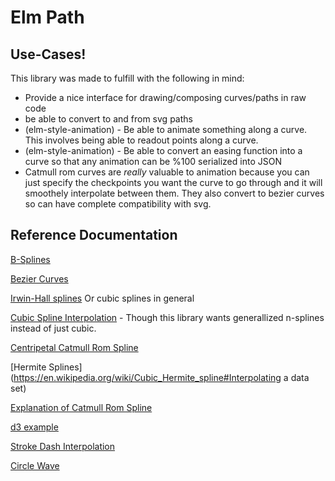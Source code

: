 # Elm Path

## Use-Cases!

This library was made to fulfill with the following in mind:

  * Provide a nice interface for drawing/composing curves/paths in raw code
  * be able to convert to and from svg paths
  * (elm-style-animation) - Be able to animate something along a curve.  This involves being able to readout points along a curve.
  * (elm-style-animation) - Be able to convert an easing function into a curve so that any animation can be %100 serialized into JSON
  * Catmull rom curves are _really_ valuable to animation because you can just specify the checkpoints you want the curve to go through and it will smoothely interpolate between them.  They also convert to bezier curves so can have complete compatibility with svg.
  



## Reference Documentation

[B-Splines](https://en.wikipedia.org/wiki/B-spline)

[Bezier Curves](https://en.wikipedia.org/wiki/B%C3%A9zier_curve)

[Irwin-Hall splines](https://en.wikipedia.org/wiki/Spline_(mathematics)) Or cubic splines in general

[Cubic Spline Interpolation](https://en.wikipedia.org/wiki/Spline_interpolation#Algorithm_to_find_the_interpolating_cubic_spline) - Though this library wants generallized n-splines instead of just cubic.


[Centripetal Catmull Rom Spline](https://en.wikipedia.org/wiki/Centripetal_Catmull%E2%80%93Rom_spline)

[Hermite Splines](https://en.wikipedia.org/wiki/Cubic_Hermite_spline#Interpolating a data set)



[Explanation of Catmull Rom Spline](http://www.dxstudio.com/guide_content.aspx?id=70a2b2cf-193e-4019-859c-28210b1da81f)

[d3 example](https://bl.ocks.org/mbostock/1705868)

[Stroke Dash Interpolation](https://bl.ocks.org/mbostock/5649592)

[Circle Wave](https://bl.ocks.org/mbostock/2d466ec3417722e3568cd83fc35338e3)

